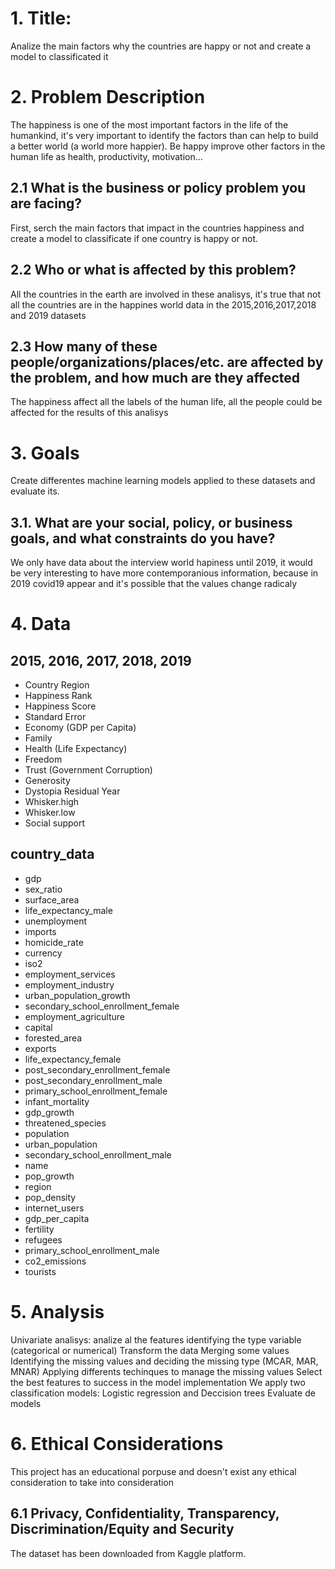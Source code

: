 # 1. Title:
Analize the main factors why the countries are happy or not and create a model to classificated it

# 2. Problem Description
The happiness is one of the most important factors in the life of the humankind, it's very important to identify the factors than can help to build a better world (a world more happier). Be happy improve other factors in the human life as health, productivity, motivation... 

## 2.1 What is the business or policy problem you are facing?
First, serch the main factors that impact in the countries happiness and create a model to classificate if one country is happy or not.  
## 2.2 Who or what is affected by this problem?
All the countries in the earth are involved in these analisys, it's true that not all the countries are in the happines world data in the 2015,2016,2017,2018 and 2019 datasets
## 2.3 How many of these people/organizations/places/etc. are affected by the problem, and how much are they affected
The happiness affect all the labels of the human life, all the people could be affected for the results of this analisys

# 3. Goals
Create differentes machine learning models applied to these datasets and evaluate its. 
## 3.1. What are your social, policy, or business goals, and what constraints do you have?
We only have data about the interview world hapiness until 2019, it would be very interesting to have more contemporanious information, because in 2019 covid19 appear and it's possible that the values change radicaly


# 4. Data
## 2015, 2016, 2017, 2018, 2019
- Country	Region	
- Happiness Rank	
- Happiness Score	
- Standard Error	
- Economy (GDP per Capita)	
- Family	
- Health (Life Expectancy)	
- Freedom	
- Trust (Government Corruption)	
- Generosity	
- Dystopia Residual	Year	
- Whisker.high	
- Whisker.low	
- Social support
## country_data
- gdp
- sex_ratio
- surface_area
- life_expectancy_male
- unemployment
- imports
- homicide_rate
- currency
- iso2
- employment_services
- employment_industry
- urban_population_growth
- secondary_school_enrollment_female
- employment_agriculture
- capital
- forested_area
- exports
- life_expectancy_female
- post_secondary_enrollment_female
- post_secondary_enrollment_male
- primary_school_enrollment_female
- infant_mortality
- gdp_growth
- threatened_species
- population 
- urban_population
- secondary_school_enrollment_male
- name
- pop_growth
- region
- pop_density
- internet_users
- gdp_per_capita
- fertility
- refugees
- primary_school_enrollment_male
- co2_emissions
- tourists

# 5. Analysis
Univariate analisys: analize al the features identifying the type variable (categorical or numerical)
Transform the data
Merging some values
Identifying the missing values and deciding the missing type (MCAR, MAR, MNAR)
Applying differents techinques to manage the missing values
Select the best features to success in the model implementation
We apply two classification models: Logistic regression and Deccision trees 
Evaluate de models

# 6. Ethical Considerations
This project has an educational porpuse and doesn't exist any ethical consideration to take into consideration
## 6.1 Privacy, Confidentiality, Transparency, Discrimination/Equity and Security
The dataset has been downloaded from Kaggle platform.
